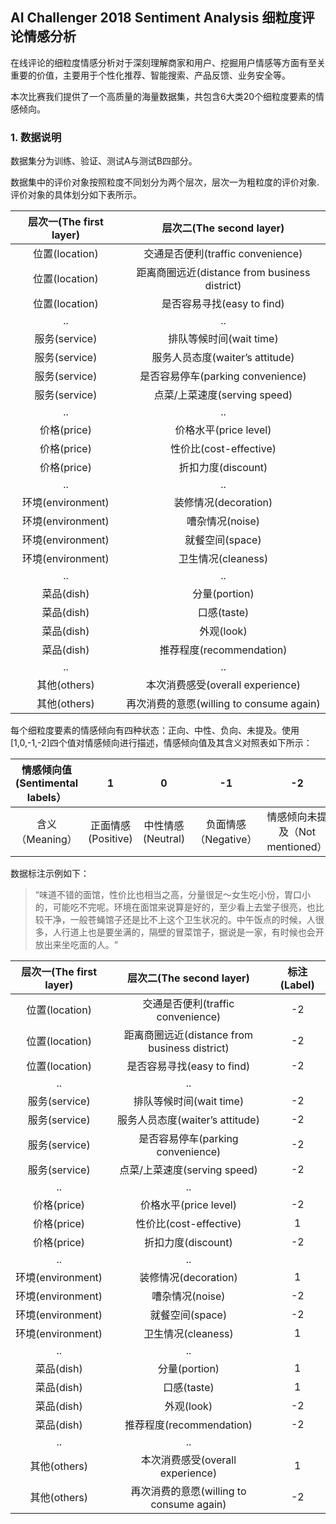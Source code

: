 AI Challenger 2018 Sentiment Analysis 细粒度评论情感分析
--

在线评论的细粒度情感分析对于深刻理解商家和用户、挖掘用户情感等方面有至关重要的价值，主要用于个性化推荐、智能搜索、产品反馈、业务安全等。

本次比赛我们提供了一个高质量的海量数据集，共包含6大类20个细粒度要素的情感倾向。

### 1. 数据说明


数据集分为训练、验证、测试A与测试B四部分。

数据集中的评价对象按照粒度不同划分为两个层次，层次一为粗粒度的评价对象. 评价对象的具体划分如下表所示。

层次一(The first layer)	| 层次二(The second layer)
:------: | :------:
位置(location) | 交通是否便利(traffic convenience)
位置(location) | 距离商圈远近(distance from business district)
位置(location) | 是否容易寻找(easy to find)
.. | ..
服务(service) | 排队等候时间(wait time)
服务(service) | 服务人员态度(waiter’s attitude)
服务(service) | 是否容易停车(parking convenience)
服务(service) | 点菜/上菜速度(serving speed)
.. | ..
价格(price)	| 价格水平(price level)
价格(price) | 性价比(cost-effective)
价格(price) | 折扣力度(discount)
.. | ..
环境(environment)	| 装修情况(decoration) 
环境(environment)	| 嘈杂情况(noise)
环境(environment)	| 就餐空间(space)
环境(environment)	| 卫生情况(cleaness)
.. | ..
菜品(dish) | 分量(portion)
菜品(dish) | 口感(taste)
菜品(dish) | 外观(look)
菜品(dish) | 推荐程度(recommendation)
.. | ..
其他(others) | 本次消费感受(overall experience)
其他(others) | 再次消费的意愿(willing to consume again)


每个细粒度要素的情感倾向有四种状态：正向、中性、负向、未提及。使用[1,0,-1,-2]四个值对情感倾向进行描述，情感倾向值及其含义对照表如下所示：

情感倾向值(Sentimental labels）| 1	| 0 |	-1 | -2
:------: | :------: | :------: | :------: | :------:
含义（Meaning）| 正面情感(Positive)	| 中性情感(Neutral) | 负面情感（Negative）| 情感倾向未提及（Not mentioned）

数据标注示例如下：

> “味道不错的面馆，性价比也相当之高，分量很足～女生吃小份，胃口小的，可能吃不完呢。环境在面馆来说算是好的，至少看上去堂子很亮，也比较干净，一般苍蝇馆子还是比不上这个卫生状况的。中午饭点的时候，人很多，人行道上也是要坐满的，隔壁的冒菜馆子，据说是一家，有时候也会开放出来坐吃面的人。“


层次一(The first layer)	| 层次二(The second layer) | 标注 (Label)
:------: | :------: | :------: 
位置(location) | 交通是否便利(traffic convenience) | -2
位置(location) | 距离商圈远近(distance from business district) | -2
位置(location) | 是否容易寻找(easy to find) | -2
.. | ..
服务(service) | 排队等候时间(wait time) | -2
服务(service) | 服务人员态度(waiter’s attitude) | -2
服务(service) | 是否容易停车(parking convenience) | -2
服务(service) | 点菜/上菜速度(serving speed) | -2
.. | ..
价格(price)	| 价格水平(price level) | -2
价格(price) | 性价比(cost-effective) | 1
价格(price) | 折扣力度(discount) | -2
.. | ..
环境(environment)	| 装修情况(decoration) | 1
环境(environment)	| 嘈杂情况(noise) | -2
环境(environment)	| 就餐空间(space) | -2
环境(environment)	| 卫生情况(cleaness) | 1
.. | ..
菜品(dish) | 分量(portion) | 1
菜品(dish) | 口感(taste) | 1
菜品(dish) | 外观(look) | -2
菜品(dish) | 推荐程度(recommendation) | -2
.. | ..
其他(others) | 本次消费感受(overall experience) | 1
其他(others) | 再次消费的意愿(willing to consume again) | -2
